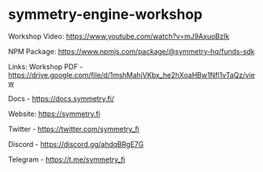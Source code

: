 # symmetry-engine-workshop

Workshop Video: https://www.youtube.com/watch?v=mJ9AxuoBzIk

NPM Package: https://www.npmjs.com/package/@symmetry-hq/funds-sdk

Links:
Workshop PDF - https://drive.google.com/file/d/1mshMahjVKbx_he2hXoaHBw1Nfl1vTaQz/view

Docs - https://docs.symmetry.fi/

Website: https://symmetry.fi

Twitter - https://twitter.com/symmetry_fi

Discord - https://discord.gg/ahdqBRgE7G

Telegram - https://t.me/symmetry_fi

